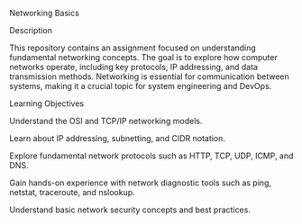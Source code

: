 Networking Basics

Description

This repository contains an assignment focused on understanding fundamental networking concepts. The goal is to explore how computer networks operate, including key protocols, IP addressing, and data transmission methods. Networking is essential for communication between systems, making it a crucial topic for system engineering and DevOps.

Learning Objectives

Understand the OSI and TCP/IP networking models.

Learn about IP addressing, subnetting, and CIDR notation.

Explore fundamental network protocols such as HTTP, TCP, UDP, ICMP, and DNS.

Gain hands-on experience with network diagnostic tools such as ping, netstat, traceroute, and nslookup.

Understand basic network security concepts and best practices.


